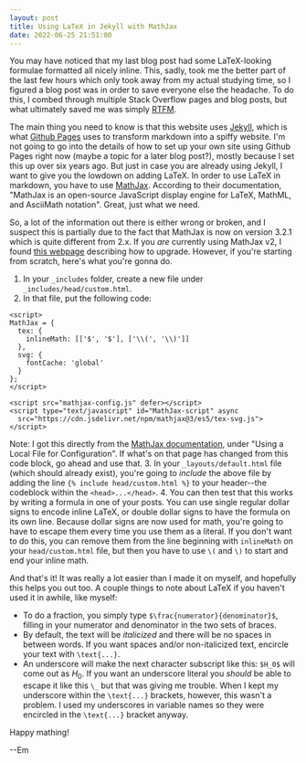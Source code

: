 ```yaml
---
layout: post
title: Using LaTeX in Jekyll with MathJax
date: 2022-06-25 21:51:00
---
```


You may have noticed that my last blog post had some LaTeX-looking formulae formatted all nicely inline. This, sadly, took me the better part of the last few hours which only took away from my actual studying time, so I figured a blog post was in order to save everyone else the headache. To do this, I combed through multiple Stack Overflow pages and blog posts, but what ultimately saved me was simply <a href="https://en.wiktionary.org/wiki/RTFM#:~:text=(Internet%20slang)%20Initialism%20of%20read%20the%20fucking%20manual.">RTFM</a>.

The main thing you need to know is that this website uses <a href="https://jekyllrb.com/docs/">Jekyll</a>, which is what <a href="https://pages.github.com/">Github Pages</a> uses to transform markdown into a spiffy website. I'm not going to go into the details of how to set up your own site using Github Pages right now (maybe a topic for a later blog post?), mostly because I set this up over six years ago. But just in case you are already using Jekyll, I want to give you the lowdown on adding LaTeX. In order to use LaTeX in markdown, you have to use <a href="https://docs.mathjax.org/en/latest/">MathJax</a>. According to their documentation, "MathJax is an open-source JavaScript display engine for LaTeX, MathML, and AsciiMath notation". Great, just what we need.

So, a lot of the information out there is either wrong or broken, and I suspect this is partially due to the fact that MathJax is now on version 3.2.1 which is quite different from 2.x. If you _are_ currently using MathJax v2, I found <a href="https://docs.mathjax.org/en/v3.2-latest/upgrading/v2.html">this webpage</a> describing how to upgrade. However, if you're starting from scratch, here's what you're gonna do.

1. In your `_includes` folder, create a new file under `_includes/head/custom.html`.
2. In that file, put the following code:

```
<script>
MathJax = {
  tex: {
    inlineMath: [['$', '$'], ['\\(', '\\)']]
  },
  svg: {
    fontCache: 'global'
  }
};
</script>

<script src="mathjax-config.js" defer></script>
<script type="text/javascript" id="MathJax-script" async
  src="https://cdn.jsdelivr.net/npm/mathjax@3/es5/tex-svg.js">
</script>
```
  Note: I got this directly from the <a href="https://docs.mathjax.org/en/latest/web/configuration.html">MathJax documentation</a>, under "Using a Local File for Configuration". If what's on that page has changed from this code block, go ahead and use that.
3. In your `_layouts/default.html` file (which should already exist), you're going to _include_ the above file by adding the line `{% include head/custom.html %}` to your header--the codeblock within the `<head>...</head>`.
4. You can then test that this works by writing a formula in one of your posts. You can use single regular dollar signs to encode inline LaTeX, or double dollar signs to have the formula on its own line. Because dollar signs are now used for math, you're going to have to escape them every time you use them as a literal. If you don't want to do this, you can remove them from the line beginning with `inlineMath` on your `head/custom.html` file, but then you have to use `\(` and `\)` to start and end your inline math.

And that's it! It was really a lot easier than I made it on myself, and hopefully this helps you out too. A couple things to note about LaTeX if you haven't used it in awhile, like myself:

* To do a fraction, you simply type `$\frac{numerator}{denominator}$`, filling in your numerator and denominator in the two sets of braces.
* By default, the text will be _italicized_ and there will be no spaces in between words. If you want spaces and/or non-italicized text, encircle your text with `\text{...}`.
* An underscore will make the next character subscript like this: `$H_0$` will come out as $H_0$. If you want an underscore literal you _should_ be able to escape it like this `\_` but that was giving me trouble. When I kept my underscore within the `\text{...}` brackets, however, this wasn't a problem. I used my underscores in variable names so they were encircled in the `\text{...}` bracket anyway.

Happy mathing!

--Em